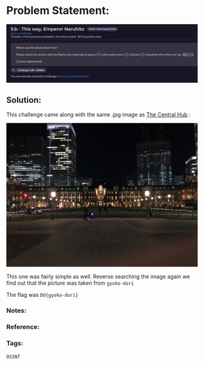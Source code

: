 # Problem Statement:
![question](https://raw.githubusercontent.com/0x41head/CTF-Writeups/main/src/DOA2021ctf/OSINT/This%20way,%20Emperor%20Naruhito/ques.png)

## Solution:
This challenge came along with the same .jpg image as [The Central Hub](https://0x41head.github.io/CTF-Writeups/book/DOA2021ctf/OSINT/The%20Central%20Hub/The%20Central%20Hub.html) :

![chall](https://raw.githubusercontent.com/0x41head/CTF-Writeups/main/src/DOA2021ctf/OSINT/The%20Central%20Hub/c5.JPG)

This one was fairly simple as well. Reverse searching the image again we find out that the picture was taken from `gyoko-dori`

The flag was `DO{gyoko-dori}`
### Notes:
### Reference:

### Tags:
`OSINT`
